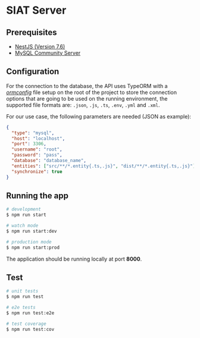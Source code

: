 # SIAT Server

## Prerequisites
- [NestJS (Version 7.6)](https://docs.nestjs.com/#installation)
- [MySQL Community Server](https://dev.mysql.com/downloads/mysql/)

## Configuration
For the connection to the database, the API uses TypeORM with a [*ormconfig*](https://github.com/typeorm/typeorm/blob/master/docs/using-ormconfig.md) file setup on the root of the project to store the connection options that are going to be used on the running environment, the supported file formats are: `.json`, `.js`, `.ts`, `.env`, `.yml` and `.xml`.

For our use case, the following parameters are needed (JSON as example):
```json
{
  "type": "mysql",
  "host": "localhost",
  "port": 3306,
  "username": "root",
  "password": "pass",
  "database": "database_name",
  "entities": ["src/**/*.entity{.ts,.js}", "dist/**/*.entity{.ts,.js}"],
  "synchronize": true
}
```

## Running the app

```bash
# development
$ npm run start

# watch mode
$ npm run start:dev

# production mode
$ npm run start:prod
```

The application should be running locally at port **8000**.

## Test

```bash
# unit tests
$ npm run test

# e2e tests
$ npm run test:e2e

# test coverage
$ npm run test:cov
```
